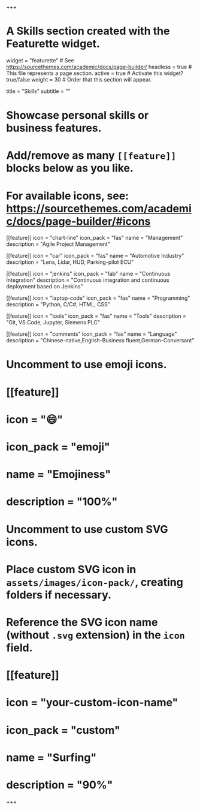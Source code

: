 +++
# A Skills section created with the Featurette widget.
widget = "featurette"  # See https://sourcethemes.com/academic/docs/page-builder/
headless = true  # This file represents a page section.
active = true  # Activate this widget? true/false
weight = 30  # Order that this section will appear.

title = "Skills"
subtitle = ""

# Showcase personal skills or business features.
# 
# Add/remove as many `[[feature]]` blocks below as you like.
# 
# For available icons, see: https://sourcethemes.com/academic/docs/page-builder/#icons


  [[feature]]
  icon = "chart-line"
  icon_pack = "fas"
  name = "Management"
  description = "Agile Project Management"  

  [[feature]]
  icon = "car"
  icon_pack = "fas"
  name = "Automotive Industry"
  description = "Lens, Lidar, HUD, Parking-pilot ECU"

  [[feature]]
  icon = "jenkins"
  icon_pack = "fab"
  name = "Continuous Integration"
  description = "Continuous integration and continuous deployment based on Jenkins"
  
  [[feature]]
  icon = "laptop-code"
  icon_pack = "fas"
  name = "Programming"
  description = "Python, C/C#, HTML, CSS"
  
  [[feature]]
  icon = "tools"
  icon_pack = "fas"
  name = "Tools"
  description = "Git, VS Code, Jupyter, Siemens PLC"
    
  [[feature]]
  icon = "comments"
  icon_pack = "fas"
  name = "Language"
  description = "Chinese-native,English-Business fluent,German-Conversant"
# Uncomment to use emoji icons.
# [[feature]]
#  icon = ":smile:"
#  icon_pack = "emoji"
#  name = "Emojiness"
#  description = "100%"  

# Uncomment to use custom SVG icons.
# Place custom SVG icon in `assets/images/icon-pack/`, creating folders if necessary.
# Reference the SVG icon name (without `.svg` extension) in the `icon` field.
# [[feature]]
#  icon = "your-custom-icon-name"
#  icon_pack = "custom"
#  name = "Surfing"
#  description = "90%"

+++
